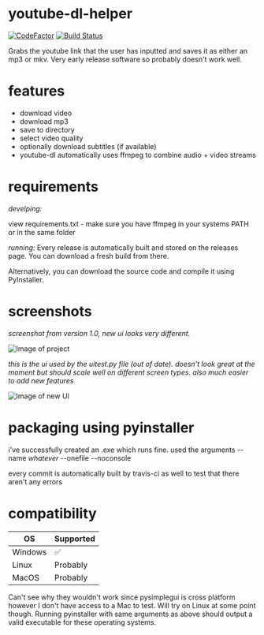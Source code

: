 # youtube-dl-helper
[![CodeFactor](https://www.codefactor.io/repository/github/wbnk/youtube-dl-helper/badge)](https://www.codefactor.io/repository/github/wbnk/youtube-dl-helper) [![Build Status](https://travis-ci.com/wbnk/youtube-dl-helper.svg?branch=master)](https://travis-ci.com/wbnk/youtube-dl-helper)


Grabs the youtube link that the user has inputted and saves it as either an mp3 or mkv. Very early release software so probably doesn't work well.




# features
* download video
* download mp3
* save to directory
* select video quality
* optionally download subtitles (if available)
* youtube-dl automatically uses ffmpeg to combine audio + video streams


# requirements

*develping:*

view requirements.txt - make sure you have ffmpeg in your systems PATH or in the same folder

*running:*
Every release is automatically built and stored on the releases page. You can download a fresh build from there.

Alternatively, you can download the source code and compile it using PyInstaller.

# screenshots
*screenshot from version 1.0, new ui looks very different.*

![Image of project](https://i.imgur.com/6ZizI7t.png)

*this is the ui used by the uitest.py file (out of date). doesn't look great at the moment but should scale well on different screen types. also much easier to add new features*

![Image of new UI](https://i.imgur.com/UTnx7g6.png)

# packaging using pyinstaller
i've successfully created an .exe which runs fine. used the arguments --name *whatever* --onefile --noconsole

every commit is automatically built by travis-ci as well to test that there aren't any errors

# compatibility

| OS | Supported          |
| ------- | ------------------ |
| Windows   | :white_check_mark: |
| Linux  | Probably                |
| MacOS   | Probably |

Can't see why they wouldn't work since pysimplegui is cross platform however I don't have access to a Mac to test. Will try on Linux at some point though. Running pyinstaller with same arguments as above should output a valid executable for these operating systems.
